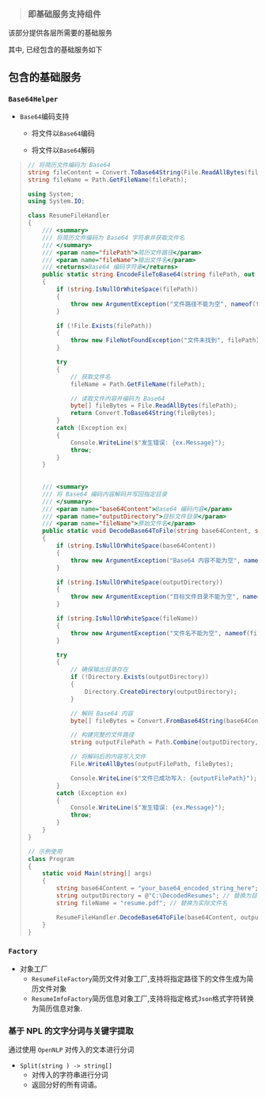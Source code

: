 > ### 即基础服务支持组件
该部分提供各层所需要的基础服务

其中,    已经包含的基础服务如下

## 包含的基础服务

### `Base64Helper`

- `Base64`编码支持

  - 将文件以`Base64`编码

  - 将文件以`Base64`解码

> ```csharp
> // 将简历文件编码为 Base64
> string fileContent = Convert.ToBase64String(File.ReadAllBytes(filePath));
> string fileName = Path.GetFileName(filePath);
> 
> using System;
> using System.IO;
> 
> class ResumeFileHandler
> {
>     /// <summary>
>     /// 将简历文件编码为 Base64 字符串并获取文件名
>     /// </summary>
>     /// <param name="filePath">简历文件路径</param>
>     /// <param name="fileName">输出文件名</param>
>     /// <returns>Base64 编码字符串</returns>
>     public static string EncodeFileToBase64(string filePath, out string fileName)
>     {
>         if (string.IsNullOrWhiteSpace(filePath))
>         {
>             throw new ArgumentException("文件路径不能为空", nameof(filePath));
>         }
> 
>         if (!File.Exists(filePath))
>         {
>             throw new FileNotFoundException("文件未找到", filePath);
>         }
> 
>         try
>         {
>             // 获取文件名
>             fileName = Path.GetFileName(filePath);
> 
>             // 读取文件内容并编码为 Base64
>             byte[] fileBytes = File.ReadAllBytes(filePath);
>             return Convert.ToBase64String(fileBytes);
>         }
>         catch (Exception ex)
>         {
>             Console.WriteLine($"发生错误: {ex.Message}");
>             throw;
>         }
>     }
>     
>     
>     /// <summary>
>     /// 将 Base64 编码内容解码并写回指定目录
>     /// </summary>
>     /// <param name="base64Content">Base64 编码内容</param>
>     /// <param name="outputDirectory">目标文件目录</param>
>     /// <param name="fileName">原始文件名</param>
>     public static void DecodeBase64ToFile(string base64Content, string outputDirectory, string fileName)
>     {
>         if (string.IsNullOrWhiteSpace(base64Content))
>         {
>             throw new ArgumentException("Base64 内容不能为空", nameof(base64Content));
>         }
> 
>         if (string.IsNullOrWhiteSpace(outputDirectory))
>         {
>             throw new ArgumentException("目标文件目录不能为空", nameof(outputDirectory));
>         }
> 
>         if (string.IsNullOrWhiteSpace(fileName))
>         {
>             throw new ArgumentException("文件名不能为空", nameof(fileName));
>         }
> 
>         try
>         {
>             // 确保输出目录存在
>             if (!Directory.Exists(outputDirectory))
>             {
>                 Directory.CreateDirectory(outputDirectory);
>             }
> 
>             // 解码 Base64 内容
>             byte[] fileBytes = Convert.FromBase64String(base64Content);
> 
>             // 构建完整的文件路径
>             string outputFilePath = Path.Combine(outputDirectory, fileName);
> 
>             // 将解码后的内容写入文件
>             File.WriteAllBytes(outputFilePath, fileBytes);
> 
>             Console.WriteLine($"文件已成功写入: {outputFilePath}");
>         }
>         catch (Exception ex)
>         {
>             Console.WriteLine($"发生错误: {ex.Message}");
>             throw;
>         }
>     }
> }
> 
> // 示例使用
> class Program
> {
>     static void Main(string[] args)
>     {
>         string base64Content = "your_base64_encoded_string_here"; // 替换为实际 Base64 字符串
>         string outputDirectory = @"C:\DecodedResumes"; // 替换为目标目录
>         string fileName = "resume.pdf"; // 替换为实际文件名
> 
>         ResumeFileHandler.DecodeBase64ToFile(base64Content, outputDirectory, fileName);
>     }
> }
> 
> ```

### `Factory`

- 对象工厂
  - `ResumeFileFactory`简历文件对象工厂,支持将指定路径下的文件生成为简历文件对象
  - `ResumeImfoFactory`简历信息对象工厂,支持将指定格式`Json`格式字符转换为简历信息对象.

### 基于 NPL 的文字分词与关键字提取

通过使用 `OpenNLP` 对传入的文本进行分词

- `Split(string ) -> string[]`
  - 对传入的字符串进行分词
  - 返回分好的所有词语。
